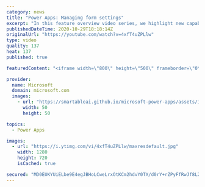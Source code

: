 ```yaml
---
category: news
title: "Power Apps: Managing form settings"
excerpt: "In this feature overview video series, we highlight new capabilities included in the latest update to Microsoft Power Apps.  Improvements to Microsoft Power Apps for managing form settings and events allow users to set various features on a form in the new modern designer.   Get the most out of Power"
publishedDateTime: 2020-10-29T18:18:14Z
originalUrl: "https://youtube.com/watch?v=4xfT4uZPLlw"
type: video
quality: 137
heat: 137
published: true

featuredContent: "<iframe width=\"800\" height=\"500\" frameborder=\"0\" src=\"https://www.youtube.com/embed/4xfT4uZPLlw\" allow=\"accelerometer; autoplay; encrypted-media; gyroscope; picture-in-picture\" allowfullscreen></iframe>"

provider:
  name: Microsoft
  domain: microsoft.com
  images:
    - url: "https://smartableai.github.io/microsoft-power-apps/assets/images/organizations/microsoft.com-50x50.jpg"
      width: 50
      height: 50

topics:
  - Power Apps

images:
  - url: "https://i.ytimg.com/vi/4xfT4uZPLlw/maxresdefault.jpg"
    width: 1280
    height: 720
    isCached: true

secured: "MD0EUKYUiELbe9E4egJBHoLCweLrxOtKCm2hdvY0TX/d0rY+rZPyFfRwJf8LZWxCztp5CEZno+8gg4SSMfdd+DPZ6Flrwz+fVbLn58pZw5aiSJmjH0u6xQRVzKk8yNeNS2nBo2NjA6Xly1oI/ur1xKTRnhryexdGWD0K8wyyYzQ0BV1jWWUY0ao8o2cPTnbbhNP0cEvFcx9FcRXG5kwq4+vJ/G82jwzUec72c40w0eLqyTmK1duyCJ5//ouynX1GJL99EByTJquzCT57Mk5d/pN50Lo0SvOtPokBWi3lcCPvgKS0L1Pk6sClXj0KgnLFpngujLx/RRn8bfP+ae5lgvjA3BV4ryWwDTEHfU+N/JHaCoYBK1g9uulJjh3+cx2R6WdiMwdTSiNgit+9nuzFSueCLJ9yS4HEktAExVp6Avk3nM+vd0boZSjt5oXYbQev;w5hsr9UJ31QH2hsCdisy/w=="
---
```


